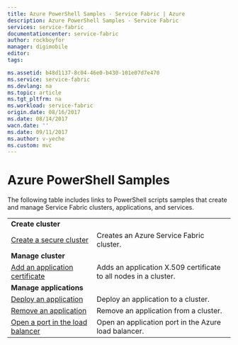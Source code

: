 ```yaml
---
title: Azure PowerShell Samples - Service Fabric | Azure
description: Azure PowerShell Samples - Service Fabric
services: service-fabric
documentationcenter: service-fabric
author: rockboyfor
manager: digimobile
editor: 
tags: 

ms.assetid: b48d1137-8c04-46e0-b430-101e07d7e470
ms.service: service-fabric
ms.devlang: na
ms.topic: article
ms.tgt_pltfrm: na
ms.workload: service-fabric
origin.date: 08/16/2017
ms.date: 08/14/2017
wacn.date: ''
ms.date: 09/11/2017
ms.author: v-yeche
ms.custom: mvc
---
```

# Azure PowerShell Samples

The following table includes links to PowerShell scripts samples that create and manage Service Fabric clusters, applications, and services.

| | |
|-|-|
| **Create cluster** ||
| [Create a secure cluster](./scripts/service-fabric-powershell-create-secure-cluster-cert.md)| Creates an Azure Service Fabric cluster. |
| **Manage cluster** ||
| [Add an application certificate](./scripts/service-fabric-powershell-add-application-certificate.md)| Adds an application X.509 certificate to all nodes in a cluster. |
| **Manage applications** ||
| [Deploy an application](./scripts/service-fabric-powershell-deploy-application.md)| Deploy an application to a cluster.|
| [Remove an application](./scripts/service-fabric-powershell-remove-application.md)| Remove an application from a cluster.|
| [Open a port in the load balancer](./scripts/service-fabric-powershell-open-port-in-load-balancer.md) | Open an application port in the Azure load balancer. |

<!--Update_Description: update meta properties, update reference link of PS sample-->